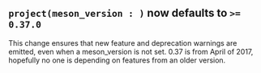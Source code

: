 ## `project(meson_version : )` now defaults to `>= 0.37.0`

This change ensures that new feature and deprecation warnings are emitted, even when a meson_version is not set. 0.37 is from April of 2017, hopefully no one is depending on features from an older version.
